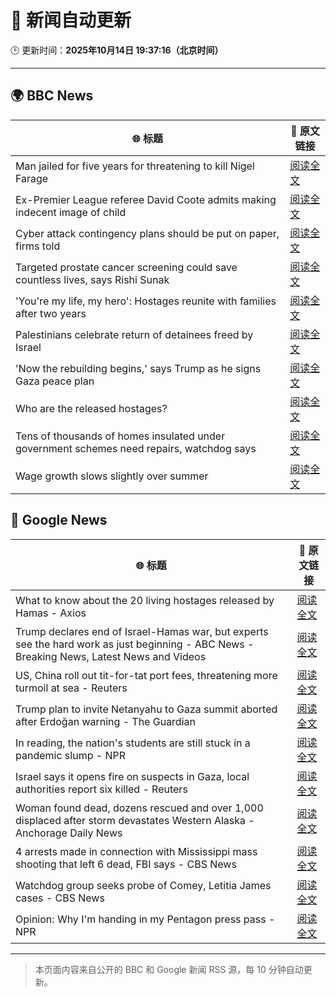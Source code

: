 # 🧠 新闻自动更新

🕒 更新时间：**2025年10月14日 19:37:16（北京时间）**

---

## 🌍 BBC News

| 🌐 标题 | 🔗 原文链接 |
|--------|-------------|
| Man jailed for five years for threatening to kill Nigel Farage | [阅读全文](https://www.bbc.com/news/articles/cj97lkmd23po?at_medium=RSS&at_campaign=rss) |
| Ex-Premier League referee David Coote admits making indecent image of child | [阅读全文](https://www.bbc.com/news/articles/cx20negxx11o?at_medium=RSS&at_campaign=rss) |
| Cyber attack contingency plans should be put on paper, firms told | [阅读全文](https://www.bbc.com/news/articles/ced61xv967lo?at_medium=RSS&at_campaign=rss) |
| Targeted prostate cancer screening could save countless lives, says Rishi Sunak | [阅读全文](https://www.bbc.com/news/articles/cwykxqerk12o?at_medium=RSS&at_campaign=rss) |
| 'You're my life, my hero': Hostages reunite with families after two years | [阅读全文](https://www.bbc.com/news/articles/cyv8p8m4qg6o?at_medium=RSS&at_campaign=rss) |
| Palestinians celebrate return of detainees freed by Israel | [阅读全文](https://www.bbc.com/news/articles/cr430epq45go?at_medium=RSS&at_campaign=rss) |
| 'Now the rebuilding begins,' says Trump  as he signs Gaza peace plan | [阅读全文](https://www.bbc.com/news/articles/c709jxxrrvlo?at_medium=RSS&at_campaign=rss) |
| Who are the released hostages? | [阅读全文](https://www.bbc.com/news/articles/cpvl9k4mw8no?at_medium=RSS&at_campaign=rss) |
| Tens of thousands of homes insulated under government schemes need repairs, watchdog says | [阅读全文](https://www.bbc.com/news/articles/c3w965gz8zgo?at_medium=RSS&at_campaign=rss) |
| Wage growth slows slightly over summer | [阅读全文](https://www.bbc.com/news/articles/cjek274q99xo?at_medium=RSS&at_campaign=rss) |

## 📰 Google News

| 🌐 标题 | 🔗 原文链接 |
|--------|-------------|
| What to know about the 20 living hostages released by Hamas - Axios | [阅读全文](https://news.google.com/rss/articles/CBMid0FVX3lxTE5DMTFwRkcxanlhNXU3MjBXZ3lTUjlfVHI5ZnpBZkQ0aDZBT08zOG9uMFJYWm13Ymp2VWxZaFllUXlucjJjbGdQRGlMNjNicU9mMTlacjBGbUtnUmZtdXd4b1Q1UEVhZFVKX3Q0ZHl1Q3p6cWJOcnBR?oc=5) |
| Trump declares end of Israel-Hamas war, but experts see the hard work as just beginning - ABC News - Breaking News, Latest News and Videos | [阅读全文](https://news.google.com/rss/articles/CBMimAFBVV95cUxPNUI4REJtalp0c2RSWUhpblhsVE9iNUhURFdqRzF6N3JKUDRQYVNtaEhRMDNhUEZPZ3htaGpTbFRubkFua0JCOVNBcnlianhpVnB5cENsMVM3UUlESzdpa0g5Q2lqc2lybnF3cGwxVlM3eE5HOWdFQjRPTjRrTGg5cTBFWnY2VkZ6M0JxNFlRc0h3ZV9WdEFSQ9IBngFBVV95cUxNMllLeEpUVE1TVGNELUV4R1lhaFlXVlVwdWZLUmdZNi1CYVlZZnZIYTdVSmZCZWhLZGxTaFhiRk8zM3BOTHhPbkQ5UnBIMWNHSXNoUmJtaEVjeUJQNG4zXzF4OE9QaW1FUXFXWkx0NHBuMXlRbC15QVdtRzNVYmxmWDFpWXBuMGtENEdYbDJ5aEc4RWpWYlgwRUozcG1Vdw?oc=5) |
| US, China roll out tit-for-tat port fees, threatening more turmoil at sea - Reuters | [阅读全文](https://news.google.com/rss/articles/CBMitwFBVV95cUxOQzZ0OXpWdmxHSWh4dzlFcHpEa2ktaFJmQ2xMbDNreXVJMm53bGhnbEJRYy11UE45TGlZUDRXNnFPWUtOdmhQM1VhVndqRFhIQUpiM0hWbzFyaG5WNy1ySXV0ellxWW1ZdFM3cDVRSnlzQmIxNG5TazgycHdORWpySy1OVC1rUUJtZGRUamI3aHlhZVItWUZCS3VIWXRfb28tMjM2akpXdF9KSGxpYlM5V0ZfdDZXZzg?oc=5) |
| Trump plan to invite Netanyahu to Gaza summit aborted after Erdoğan warning - The Guardian | [阅读全文](https://news.google.com/rss/articles/CBMipwFBVV95cUxNdjg5VTYxZkdUQmE0aHhmdDJ5bWhZbF9sT2VvSkxkNkdvSDhMNzhfejZLbkp2QVExMUZfWV9NVVhZV3pNbWZpVF9JZUZqbi1LeHhpM3FaX2czc2hZN25JN0VXX1J4UXJPUXlfUXhYRFNwcDBucHFBcTQwNHhoRmplaGFCYldWc3V3N0VYUXYtSWdVaGhOd1hXVnh2Zy15SzQ5V3N4WGEwUQ?oc=5) |
| In reading, the nation's students are still stuck in a pandemic slump - NPR | [阅读全文](https://news.google.com/rss/articles/CBMikAFBVV95cUxOd0NIOGh3NGNYbGZaWnUwVE9KZDZFYnpXb0ZOeklkN1J5Wmh6dDNGWEF4OFBpWXFyUWgyZ3oyTGNIb24xWk1mX083T1pWRERwemVjZ1NPcUMwdjFIQklzRVRrWnhJeXZLMFBTWmZxTldpck5jMVJpMTVsM0lBMHgtRFlpY2RoeThZTTV4UTlFMWo?oc=5) |
| Israel says it opens fire on suspects in Gaza, local authorities report six killed - Reuters | [阅读全文](https://news.google.com/rss/articles/CBMiyAFBVV95cUxPZnB4Rm5iQmhkdkMxUzF3OWNIdnpzUmFNODBuUmJpel96azJnQXNJZGZ2TGJoY2tGWU5DUFh2S0Z2bE5jZDlsT09OUi1yWFE2Nk03dlBveGVuUGNoX1hWZm1lbEhPckR1Uk1xRjlScjhGUFVfeTZyTTlBWFoxNXVDNTBkTDZfTk4xZXRBWWhXc3pVYWlRVFVjdk5oTWtYWkxYTmtPZExrM3B5eWtYYks0anBvRmk0cVdLOE1wcVpBbmRIZEVpbFNyWg?oc=5) |
| Woman found dead, dozens rescued and over 1,000 displaced after storm devastates Western Alaska - Anchorage Daily News | [阅读全文](https://news.google.com/rss/articles/CBMi3AFBVV95cUxQLVYxZXRuMFoxVnE5bnBWWHB2bjlzck1qcV8zVjJFT0RrYXlDRzNLMGZnZ0FnanBjaGpTa01MX0tuOGNzMjVzSXJURWVCY3dqTzVQZ2tXV0ZkMURNdjZ2VTJzVzFadVBteUVzY21nc2RLcHdrNjVHVlMwQjBFWWx3SjRDV0lMTm4yZy0yR0U4eXFuX3N1QTE1dDVWWlNfNHREVGJUakt2NDBHRnRTd2R4el9YM0UtUjE4R0c4dXB5Z3ZQRl9UVFRpRTZES19NLWNSYXlMSHhBdlY1eEJY?oc=5) |
| 4 arrests made in connection with Mississippi mass shooting that left 6 dead, FBI says - CBS News | [阅读全文](https://news.google.com/rss/articles/CBMieEFVX3lxTE1GLVJQR3ZBN3JISjBnSGRXX0hTQUwwRUYtSU1EUHltdXZrdDI5c2ZSaHFRdFBxMThfdldYWHFNQ1k0QTVaeDBTLU00U0twdDgzblB0Y2xZLTRyaWlmMWlfazNSdkhNelMyQXYtcGIxUm5SUmtiQlQ5Z9IBfkFVX3lxTFBwMUFJT0R2Wl9tVjJTaFp3RlpoNE01MklONk5RaWdQenRFNEJGYnJJRlIySkg3WElTdXY5SG0zdXMtbUNmSDI5R0k3ZXRCRkREa08zZ3lqcGhiVHRQbFBHOWRoOWpUWVVaVUJVVlRzbi14Y2x0dHRNakt6WlZRdw?oc=5) |
| Watchdog group seeks probe of Comey, Letitia James cases - CBS News | [阅读全文](https://news.google.com/rss/articles/CBMijgFBVV95cUxPVzdyZzRBR0xvcjdPZUctUTYyQmQ4czFQa3psN2hwdU90TnR5MTVSY0tfUVhzYThnWXFneW1OVzNKaUNBcjRpWkdUbzdNMzQwZVBYajRNMm1kN1NaZzlTdFA5RGcxNjNQWjhxcnZDTW8zb19JN0t0VlVqWUdjbmxTMF9LOXY5LVpYMDBpYjNn0gGTAUFVX3lxTE91ZW9pbE10V0E0ejFVcU5GUDFZcXQtS0FKRXpHVmVhTGY5eXdfdlprWXdJM1JrdENKX3J6VmtFUXFDX1JCV2g4RU9hOGg1VTY1SUhjVGU5NHFjUmVMVHRiNGJOMXBoLUZhZEdZWm1HMFJWaVhsOGtaajEyWXJOTHpLZ0xTUjdvT282V2pqOTNoRmFUZw?oc=5) |
| Opinion: Why I'm handing in my Pentagon press pass - NPR | [阅读全文](https://news.google.com/rss/articles/CBMihwFBVV95cUxNZ0swOHhrVGNyWEZ5dnU1dzRNR0NPVFVtdnFaa1hvNl91TkJENkFQUFJCZHo5bGdBMXk5Nk9xUV9IM3oxSzY2WGhfd0RFdHFTQnhVNDNid3V0VWlMTXlfTDBMMWZFWUxGV3FVYnJCeUxqaWRWUVo0QmdZLWJSb3ZyOXZTZkQ0dG8?oc=5) |

---
> 本页面内容来自公开的 BBC 和 Google 新闻 RSS 源，每 10 分钟自动更新。